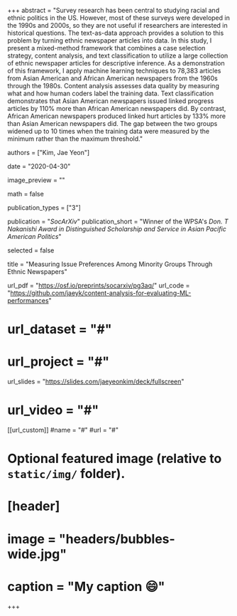 +++
abstract = "Survey research has been central to studying racial and ethnic politics in the US. However, most of these surveys were developed in the 1990s and 2000s, so they are not useful if researchers are interested in historical questions. The text-as-data approach provides a solution to this problem by turning ethnic newspaper articles into data. In this study, I present a mixed-method framework that combines a case selection strategy, content analysis, and text classification to utilize a large collection of ethnic newspaper articles for descriptive inference. As a demonstration of this framework, I apply machine learning techniques to 78,383 articles from Asian American and African American newspapers from the 1960s through the 1980s. Content analysis assesses data quality by measuring what and how human coders label the training data. Text classification demonstrates that Asian American newspapers issued linked progress articles by 110% more than African American newspapers did. By contrast, African American newspapers produced linked hurt articles by 133% more than Asian American newspapers did. The gap between the two groups widened up to 10 times when the training data were measured by the minimum rather than the maximum threshold."

authors = ["Kim, Jae Yeon"]

date = "2020-04-30"

image_preview = ""

math = false

publication_types = ["3"]

publication = "*SocArXiv*"
publication_short = "Winner of the WPSA's *Don. T Nakanishi Award in Distinguished Scholarship and Service in Asian Pacific American Politics*"

selected = false

title = "Measuring Issue Preferences Among Minority Groups Through Ethnic Newspapers"

url_pdf = "https://osf.io/preprints/socarxiv/pg3aq/"
url_code = "https://github.com/jaeyk/content-analysis-for-evaluating-ML-performances"
# url_dataset = "#"
# url_project = "#"
url_slides = "https://slides.com/jaeyeonkim/deck/fullscreen"
# url_video = "#"

[[url_custom]]
#name = "#"
#url = "#"

# Optional featured image (relative to `static/img/` folder).
# [header]
# image = "headers/bubbles-wide.jpg"
# caption = "My caption :smile:"

+++

<!-- More detail can easily be written here using *Markdown* and $\rm \LaTeX$ math code. -->
